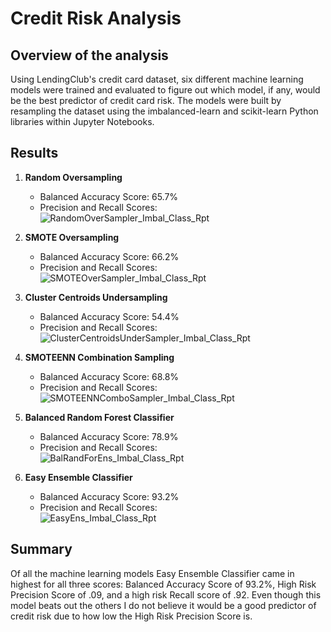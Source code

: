 # Credit Risk Analysis

## Overview of the analysis

Using LendingClub's credit card dataset, six different machine learning models were trained and evaluated to figure out which model, if any, would be the best predictor of credit card risk. The models were built by resampling the dataset using the imbalanced-learn and scikit-learn Python libraries within Jupyter Notebooks.

## Results


1. **Random Oversampling**
   - Balanced Accuracy Score: 65.7%
   - Precision and Recall Scores: <br />
![RandomOverSampler_Imbal_Class_Rpt](https://user-images.githubusercontent.com/90863226/150655146-4753c63b-157f-40c9-8cf4-f5f313a8f51c.png)


2. **SMOTE Oversampling**
   - Balanced Accuracy Score: 66.2%
   - Precision and Recall Scores: <br />
![SMOTEOverSampler_Imbal_Class_Rpt](https://user-images.githubusercontent.com/90863226/150655150-9ed4d245-a6e8-499b-9641-b0542c12a7cd.png)


3. **Cluster Centroids Undersampling**
   - Balanced Accuracy Score: 54.4%
   - Precision and Recall Scores: <br />
![ClusterCentroidsUnderSampler_Imbal_Class_Rpt](https://user-images.githubusercontent.com/90863226/150655160-314b66dc-d36f-4a42-a046-be5122276fea.png)


4. **SMOTEENN Combination Sampling**
   - Balanced Accuracy Score: 68.8%
   - Precision and Recall Scores: <br />
![SMOTEENNComboSampler_Imbal_Class_Rpt](https://user-images.githubusercontent.com/90863226/150655165-f44d7bba-27b3-49da-834e-1ec1171a4fbf.png)


5. **Balanced Random Forest Classifier**
   - Balanced Accuracy Score: 78.9%
   - Precision and Recall Scores: <br />
![BalRandForEns_Imbal_Class_Rpt](https://user-images.githubusercontent.com/90863226/150655173-5fc1d3e4-f159-4b8f-9d1d-ade2c2d5c34f.png)


6. **Easy Ensemble Classifier**
   - Balanced Accuracy Score: 93.2%
   - Precision and Recall Scores: <br />
![EasyEns_Imbal_Class_Rpt](https://user-images.githubusercontent.com/90863226/150655176-6db7a5e7-0863-4c84-9c43-7ca45414dee8.png)



##  Summary

Of all the machine learning models Easy Ensemble Classifier came in highest for all three scores: Balanced Accuracy Score of 93.2%, High Risk Precision Score of .09, and a high risk Recall score of .92. Even though this model beats out the others I do not believe it would be a good predictor of credit risk due to how low the High Risk Precision Score is.